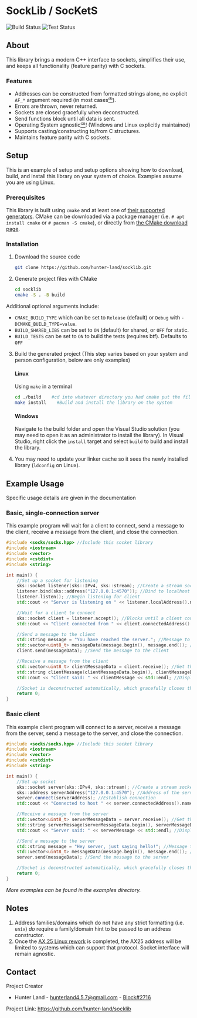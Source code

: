 # SockLib / SocKetS

![Build Status](https://github.com/hunter-land/socklib/workflows/Build/badge.svg) ![Test Status](https://github.com/hunter-land/socklib/workflows/Test/badge.svg)

## About
This library brings a modern C++ interface to sockets, simplifies their use, and keeps all functionality (feature parity) with C sockets.

### Features
- Addresses can be constructed from formatted strings alone, no explicit `AF_*` argument required (in most cases[⁽¹⁾](#notes)).
- Errors are thrown, never returned.
- Sockets are closed gracefully when deconstructed.
- Send functions block until all data is sent.
- Operating System agnostic[⁽²⁾](#notes)! (Windows and Linux explicitly maintained)
- Supports casting/constructing to/from C structures.
- Maintains feature parity with C sockets.

## Setup
This is an example of setup and setup options showing how to download, build, and install this library on your system of choice. Examples assume you are using Linux.

### Prerequisites
This library is built using `cmake` and at least one of [their supported generators](https://cmake.org/cmake/help/latest/manual/cmake-generators.7.html#cmake-generators). CMake can be downloaded via a package manager (i.e. `# apt install cmake` or `# pacman -S cmake`), or directly from [the CMake download page](https://cmake.org/download/).

### Installation

1. Download the source code
    ```bash
    git clone https://github.com/hunter-land/socklib.git
    ```

2. Generate project files with CMake
    ```bash
    cd socklib
    cmake -S . -B build
    ```
Additional optional arguments include:
- `CMAKE_BUILD_TYPE` which can be set to `Release` (default) or `Debug` with `-DCMAKE_BUILD_TYPE=value`.
- `BUILD_SHARED_LIBS` can be set to `ON` (default) for shared, or `OFF` for static.
- `BUILD_TESTS` can be set to `ON` to build the tests (requires btf). Defaults to `OFF`

3. Build the generated project (This step varies based on your system and person configuration, below are only examples)
	#### Linux
	Using `make` in a terminal
	```bash
	cd ./build    #cd into whatever directory you had cmake put the files
	make install    #Build and install the library on the system
	```
	#### Windows
	Navigate to the build folder and open the Visual Studio solution (you may need to open it as an administrator to install the library).
	In Visual Studio, right click the `install` target and select `build` to build and install the library.

4. You may need to update your linker cache so it sees the newly installed library (`ldconfig` on Linux).

## Example Usage
Specific usage details are given in the documentation

### Basic, single-connection server
This example program will wait for a client to connect, send a message to the client, receive a message from the client, and close the connection.
```cpp
#include <socks/socks.hpp> //Include this socket library
#include <iostream>
#include <vector>
#include <cstdint>
#include <string>

int main() {
	//Set up a socket for listening
	sks::socket listener(sks::IPv4, sks::stream); //Create a stream socket in the IPv4 domain (TCP)
	listener.bind(sks::address("127.0.0.1:4570")); //Bind to localhost on port 4570
	listener.listen(); //Begin listening for client
	std::cout << "Server is listening on " << listener.localAddress().name() << std::endl;

	//Wait for a client to connect
	sks::socket client = listener.accept(); //Blocks until a client connects
	std::cout << "Client connected from " << client.connectedAddress().name() << std::endl;

	//Send a message to the client
	std::string message = "You have reached the server."; //Message to be sent is this ASCII string
	std::vector<uint8_t> messageData(message.begin(), message.end()); //Convert string into vector of bytes
	client.send(messageData); //Send the message to the client

	//Receive a message from the client
	std::vector<uint8_t> clientMessageData = client.receive(); //Get the message as a vector of bytes
	std::string clientMessage(clientMessageData.begin(), clientMessageData.end()); //We know the message is a string so we create a string out of it
	std::cout << "Client said: " << clientMessage << std::endl; //Display the string

	//Socket is deconstructed automatically, which gracefully closes the connection for us
	return 0;
}
```

### Basic client
This example client program will connect to a server, receive a message from the server, send a message to the server, and close the connection.
```cpp
#include <socks/socks.hpp> //Include this socket library
#include <iostream>
#include <vector>
#include <cstdint>
#include <string>

int main() {
	//Set up socket
	sks::socket server(sks::IPv4, sks::stream); //Create a stream socket in the IPv4 domain (TCP)
	sks::address serverAddress("127.0.0.1:4570"); //Address of the server we will connect to
	server.connect(serverAddress); //Establish connection
	std::cout << "Connected to host " << server.connectedAddress().name() << std::endl;

	//Receive a message from the server
	std::vector<uint8_t> serverMessageData = server.receive(); //Get the message as a vector of bytes
	std::string serverMessage(serverMessageData.begin(), serverMessageData.end()); //We know the message is a string so we create a string out of it
	std::cout << "Server said: " << serverMessage << std::endl; //Display the string

	//Send a message to the server
	std::string message = "Hey server, just saying hello!"; //Message to be sent is this ASCII string
	std::vector<uint8_t> messageData(message.begin(), message.end()); //Convert string into vector of bytes
	server.send(messageData); //Send the message to the server

	//Socket is deconstructed automatically, which gracefully closes the connection for us
	return 0;
}
```
*More examples can be found in the examples directory.*

## Notes
1. Address families/domains which do not have any strict formatting (i.e. `unix`) *do* require a family/domain hint to be passed to an address constructor.
2. Once the [AX.25 Linux rework](https://www.ampr.org/grants/grant-fixing-the-linux-kernel-ax-25/) is completed, the AX25 address will be limited to systems which can support that protocol. Socket interface will remain agnostic.

## Contact
Project Creator
- Hunter Land - [hunterland4.5.7@gmail.com](mailto:hunterland4.5.7@gmail.com) - [Block#2716](https://discordapp.com/users/201452615890894848)

Project Link: https://github.com/hunter-land/socklib
